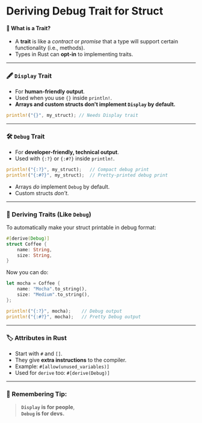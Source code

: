 # Deriving Debug Trait for Struct


#### 🌟 What is a Trait?
- A **trait** is like a *contract* or *promise* that a type will support certain functionality (i.e., methods).
- Types in Rust can **opt-in** to implementing traits.

---

### 🖋️ `Display` Trait
- For **human-friendly output**.
- Used when you use `{}` inside `println!`.
- **Arrays and custom structs don't implement `Display` by default.**

```rust
println!("{}", my_struct); // Needs Display trait
```

---

### 🛠️ `Debug` Trait
- For **developer-friendly, technical output**.
- Used with `{:?}` or `{:#?}` inside `println!`.

```rust
println!("{:?}", my_struct);   // Compact debug print
println!("{:#?}", my_struct);  // Pretty-printed debug print
```

- Arrays *do* implement `Debug` by default.
- Custom structs *don't*.

---

### 🧩 Deriving Traits (Like `Debug`)
To automatically make your struct printable in debug format:

```rust
#[derive(Debug)]
struct Coffee {
    name: String,
    size: String,
}
```

Now you can do:

```rust
let mocha = Coffee {
    name: "Mocha".to_string(),
    size: "Medium".to_string(),
};

println!("{:?}", mocha);    // Debug output
println!("{:#?}", mocha);   // Pretty Debug output
```

---

### 🏷️ Attributes in Rust
- Start with `#` and `[]`.
- They give **extra instructions** to the compiler.
- Example: `#[allow(unused_variables)]`
- Used for `derive` too: `#[derive(Debug)]`

---

### 🧠 Remembering Tip:
> **`Display` is for people**,  
> **`Debug` is for devs.**
